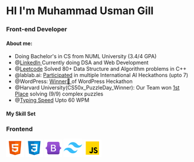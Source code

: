 <h1>HI I'm Muhammad Usman Gill</h1>

<h3>Front-end Developer </h>

<h4>About me:</h4>

<ul>
  <li>Doing Bachelor's in CS from NUML University (3.4/4 GPA) </li>
  <li>@<a href="https://www.linkedin.com/in/usman-gill26/">LinkedIn </a>Currently doing DSA and Web Development </li>
 <li>@<a href="https://leetcode.com/u/UsmanGill1/leetcode">Leetcode</a> Solved 80+ Data Structure and Algorithm problems in C++</li>
  <li>@lablab.ai: <a href= "https://lablab.ai/u/@UsmanGill">Participated</a> in multiple International AI Heckathons (upto 7)</li>
  <li>@WordPress: <a href= "https://www.linkedin.com/posts/usman-gill26_usman-activity-7192202974641721344-gShe?utm_source=share&utm_medium=member_desktop">Winner🥇 </a>of WordPress Heckathon</li>
  <li>@Harvard University(CS50x_PuzzleDay_Winner): Our Team won
    <a href= "https://www.linkedin.com/posts/usman-gill26_usman-activity-7184951712451813376-rpII?utm_source=share&utm_medium=member_desktop">1st Place</a> solving (9/9) complex puzzles 
  </li>
  <li>@<a href= "https://www.linkedin.com/posts/usman-gill26_monkeytype-monkeytype-productivity-activity-7227323955760562179-mCQB?utm_source=share&utm_medium=member_desktop">Typing Speed</a> Upto 60 WPM</li>
</ul>

<h4>My Skill Set</h4>
    <div>
        <h3>Frontend</h3>
        <div class="logo-container">
            <img src="html.png" alt="HTML Logo">
            <img src="css.png" alt="CSS Logo">
            <img src="bootstrap.png" alt="Bootstrap Logo">
            <img src="Tailwind CSS.png" alt="Tailwind CSS Logo" width="50px">
            <img src="javascript.png" alt="JavaScript Logo">
        </div>
    </div>










